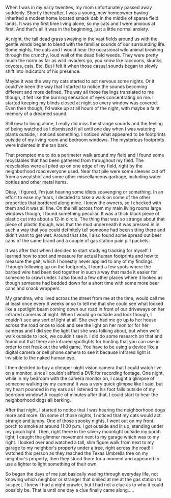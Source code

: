 When I was in my early twenties, my mom unfortunately passed away suddenly. Shortly thereafter, I was a young, new homeowner having inherited a modest home located smack dab in the middle of sparse field lands. It was my first time living alone, so my cats and I were anxious at first. And that's all it was in the beginning, just a little normal anxiety. 

At night, the tall dead grass swaying in the vast fields around us with the gentle winds began to blend with the familiar sounds of our surrounding life. Some nights, the cats and I would hear the occasional wild animal breaking through the crunchy, loud wall of the dead field weeds. They were pretty much the norm as far as wild invaders go, you know like raccoons, skunks, coyotes, cats, Etc. But I felt it when those casual sounds began to slowly shift into indicators of his presence. 

Maybe it was the way my cats started to act nervous some nights. Or it could've been the way that I started to notice the sounds becoming different and more defined. The way all those feelings translated to me though, it felt like the burning sensation of eyes concentrating on me. I started keeping my blinds closed at night so every window was covered. Even then though, I'd wake up at all hours of the night, with maybe a faint memory of a dreamed sound. 

Still new to living alone, I really did miss the strange sounds and the feeling of being watched as I dismissed it all until one day when I was watering plants outside, I noticed something. I noticed what appeared to be footprints outside of my living room and bedroom windows. The mysterious footprints were Indented in the tan bark. 

That prompted me to do a perimeter walk around my field and I found some recyclables that had been gathered from throughout my field. The recyclables were all piled up on one edge of my field, right by the neighborhood road everyone used. Near that pile were some sleeves cut off from a sweatshirt and some other miscellaneous garbage, including water bottles and other metal items. 

Okay, I figured, I'm just hearing some idiots scavenging or something. In an effort to ease my fears, I decided to take a walk on some of the other properties that bordered along mine. I knew the owners, so I checked with them and it was all fine. On the hill across from my main living rooms large windows though, I found something peculiar. It was a thick black piece of plastic cut into about a 12-in circle. The thing that was so strange about that piece of plastic though, was that the mud underneath it was pressed in in such a way that you could definitely tell someone had been sitting there and didn't want to get wet. Around that site, I also found some spread out beer cans of the same brand and a couple of gas station pain pill packets. 

It was after that when I decided to start studying tracking for myself. I learned how to spot and measure for actual human footprints and how to measure the gait, which I honestly never applied to any of my findings. Through following up on the footprints, I found a few spots where the barbed wire had been tied together in such a way that made it easier for someone to crawl under. I also found a few other places where it looked as though someone had bedded down for a short time with some more beer cans and snack wrappers. 

My grandma, who lived across the street from me at the time, would call me at least once every 6 weeks or so to tell me that she could see what looked like a spotlight beam coming down our road in front of our driveways on her infrared cameras at night. When I would go outside and look though, I couldn't see any sort of light at all. She even had me go up to her house across the road once to look and see the light on her monitor for her cameras and I did see the light that she was talking about, but when we'd walk outside to look, we couldn't see it. I did do some research on that and found out that there are infrared spotlights for hunting that you can use in order to not freak out the wild game. You have to be using a device like a digital camera or cell phone camera to see it because infrared light is invisible to the naked human eye. 

I then decided to buy a cheaper night vision camera that I could watch live on a monitor, since I couldn't afford a DVR for recording footage. One night, while in my bedroom with the camera monitor on, I caught a glimpse of someone walking by my camera! It was a very quick glimpse like I said, but my heart pounded in my ears as I listened to his foot falls outside of my bedroom window! A couple of minutes after that, I could start to hear the neighborhood dogs all barking. 

After that night, I started to notice that I was hearing the neighborhood dogs more and more. On some of those nights, I noticed that my cats would act strange and jumpy. One of those spooky nights, I went out on my front porch to smoke at around 11:00 p.m. I got outside and lit up, standing under my porch light. Then, right there in the silvery moonlight outside my porch light, I caught the glimmer movement next to my garage which was to my right. I looked over and watched a tall, slim figure walk from next to my garage to my neighbor's property under a tree, right across the road! I watched this person as they reached the Texas Umbrella tree on my neighbor's property, then they stood there for a moment and appeared to use a lighter to light something of their own. 

So began the days of me just basically wading through everyday life, not knowing which neighbor or stranger that smiled at me at the gas station to suspect. I knew I had a night crawler, but I had not a clue as to who it could possibly be. That is until one day a clue finally came along.....